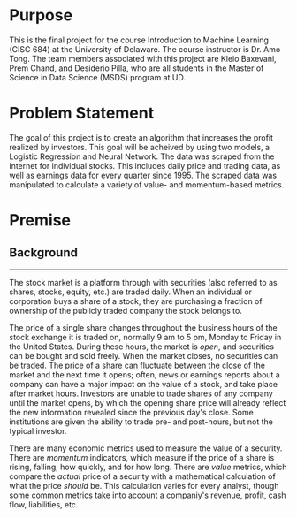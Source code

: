 # Purpose

This is the final project for the course Introduction to Machine Learning (CISC 684) at the University of Delaware. The course instructor is Dr. Amo Tong. The team members associated with this project are Kleio Baxevani, Prem Chand, and Desiderio Pilla, who are all students in the Master of Science in Data Science (MSDS) program at UD.

# Problem Statement
The goal of this project is to create an algorithm that increases the profit realized by investors. This goal will be acheived by using two models, a Logistic Regression and Neural Network. The data was scraped from the internet for individual stocks. This includes daily price and trading data, as well as earnings data for every quarter since 1995. The scraped data was manipulated to calculate a variety of value- and momentum-based metrics.

# Premise

## Background

---
The stock market is a platform through with securities (also referred to as shares, stocks, equity, etc.) are traded daily. When an individual or corporation buys a share of a stock, they are purchasing a fraction of ownership of the publicly traded company the stock belongs to. 

The price of a single share changes throughout the business hours of the stock exchange it is traded on, normally 9 am to 5 pm, Monday to Friday in the United States. During these hours, the market is *open*, and securities can be bought and sold freely. When the market closes, no securities can be traded. The price of a share can fluctuate between the close of the market and the next time it opens; often, news or earnings reports about a company can have a major impact on the value of a stock, and take place after market hours. Investors are unable to trade shares of any company until the market opens, by which the opening share price will already reflect the new information revealed since the previous day's close. Some institutions are given the ability to trade pre- and post-hours, but not the typical investor.

There are many economic metrics used to measure the value of a security. There are *momentum* indicators, which measure if the price of a share is rising, falling, how quickly, and for how long. There are *value* metrics, which compare the *actual* price of a security with a mathematical calculation of what the price *should* be. This calculation varies for every analyst, though some common metrics take into account a companiy's revenue, profit, cash flow, liabilities, etc.

